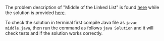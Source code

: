 The problem description of "Middle of the Linked List" is found [here](https://leetcode.com/problems/middle-of-the-linked-list/) while the solution is provided [here](https://github.com/aurimas13/Solutions-To-Problems/blob/main/LeetCode/Java%20Solutions/Middle%20of%20the%20Linked%20List/middle.java).

To check the solution in terminal first compile Java file as `javac middle.java`, then run the command as follows `java Solution` and it will check tests and if the solution works correctly.